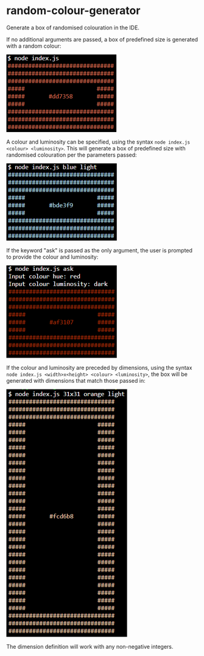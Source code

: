 # random-colour-generator

Generate a box of randomised colouration in the IDE.

If no additional arguments are passed, a box of predefined size is generated with a random colour:

![Random colour box](/images/01.png)

A colour and luminosity can be specified, using the syntax `node index.js <colour> <luminosity>`. This will generate a box of predefined size with randomised colouration per the parameters passed:

![Randomised colour box](/images/02.png)

If the keyword "ask" is passed as the only argument, the user is prompted to provide the colour and luminosity:

![Prompted randomised colour box](/images/03.png)

If the colour and luminosity are preceded by dimensions, using the syntax `node index.js <width>x<height> <colour> <luminosity>`, the box will be generated with dimensions that match those passed in:

![Defined dimensions randomised colour box](/images/04.png)

The dimension definition will work with any non-negative integers.
